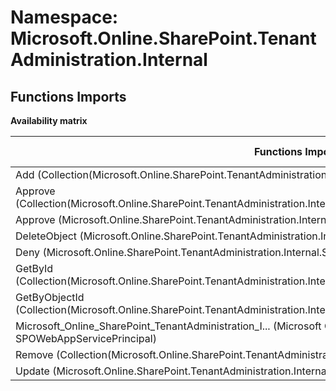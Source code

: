 # Namespace: Microsoft.Online.SharePoint.TenantAdministration.Internal

## Functions Imports

**Availability matrix**

Functions Imports | SPO | SP 2019 | SP 2016 | SP 2013
----------|-----|---------|---------|--------
Add (Collection(Microsoft.Online.SharePoint.TenantAdministration.Internal.SPO3rdPartyAADPermissionGrant)) | ✅ | ❌ | ❌ | ❌
Approve (Collection(Microsoft.Online.SharePoint.TenantAdministration.Internal.SPOWebAppServicePrincipalPermissionRequest)) | ✅ | ❌ | ❌ | ❌
Approve (Microsoft.Online.SharePoint.TenantAdministration.Internal.SPOWebAppServicePrincipalPermissionRequest) | ✅ | ❌ | ❌ | ❌
DeleteObject (Microsoft.Online.SharePoint.TenantAdministration.Internal.SPOWebAppServicePrincipalPermissionGrant) | ✅ | ❌ | ❌ | ❌
Deny (Microsoft.Online.SharePoint.TenantAdministration.Internal.SPOWebAppServicePrincipalPermissionRequest) | ✅ | ❌ | ❌ | ❌
GetById (Collection(Microsoft.Online.SharePoint.TenantAdministration.Internal.SPOWebAppServicePrincipalPermissionRequest)) | ✅ | ❌ | ❌ | ❌
GetByObjectId (Collection(Microsoft.Online.SharePoint.TenantAdministration.Internal.SPOWebAppServicePrincipalPermissionGrant)) | ✅ | ❌ | ❌ | ❌
<span title="Microsoft_Online_SharePoint_TenantAdministration_Internal_SPOWebAppServicePrincipal">Microsoft_Online_SharePoint_TenantAdministration_I...</span> (Microsoft Online SharePoint TenantAdministration Internal SPOWebAppServicePrincipal) | ✅ | ❌ | ❌ | ❌
Remove (Collection(Microsoft.Online.SharePoint.TenantAdministration.Internal.SPO3rdPartyAADPermissionGrant)) | ✅ | ❌ | ❌ | ❌
Update (Microsoft.Online.SharePoint.TenantAdministration.Internal.SPOWebAppServicePrincipal) | ✅ | ❌ | ❌ | ❌

